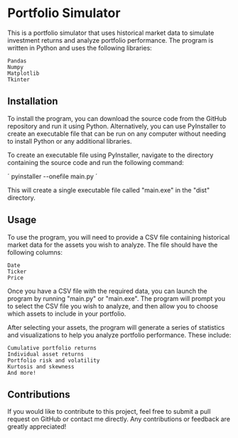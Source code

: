 Portfolio Simulator
===================

This is a portfolio simulator that uses historical market data to simulate investment returns and analyze portfolio performance. The program is written in Python and uses the following libraries:

    Pandas
    Numpy
    Matplotlib
    Tkinter

Installation
------------

To install the program, you can download the source code from the GitHub repository and run it using Python. Alternatively, you can use PyInstaller to create an executable file that can be run on any computer without needing to install Python or any additional libraries.

To create an executable file using PyInstaller, navigate to the directory containing the source code and run the following command:

´
pyinstaller --onefile main.py
´

This will create a single executable file called "main.exe" in the "dist" directory.

Usage
-----

To use the program, you will need to provide a CSV file containing historical market data for the assets you wish to analyze. The file should have the following columns:

    Date
    Ticker
    Price

Once you have a CSV file with the required data, you can launch the program by running "main.py" or "main.exe". The program will prompt you to select the CSV file you wish to analyze, and then allow you to choose which assets to include in your portfolio.

After selecting your assets, the program will generate a series of statistics and visualizations to help you analyze portfolio performance. These include:

    Cumulative portfolio returns
    Individual asset returns
    Portfolio risk and volatility
    Kurtosis and skewness
    And more!

Contributions
-------------

If you would like to contribute to this project, feel free to submit a pull request on GitHub or contact me directly. Any contributions or feedback are greatly appreciated!
